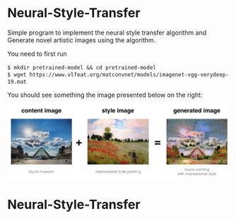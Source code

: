 # Neural-Style-Transfer

Simple program to implement the neural style transfer algorithm and Generate novel artistic images using the algorithm.

You need to first run
 ```
$ mkdir pretrained-model && cd pretrained-model
$ wget https://www.vlfeat.org/matconvnet/models/imagenet-vgg-verydeep-19.mat
```

You should see something the image presented below on the right:

![Generated_image](images/louvre_generated.png)
# Neural-Style-Transfer
